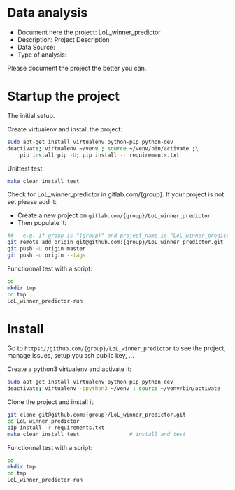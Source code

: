 # Data analysis
- Document here the project: LoL_winner_predictor
- Description: Project Description
- Data Source:
- Type of analysis:

Please document the project the better you can.

# Startup the project

The initial setup.

Create virtualenv and install the project:
```bash
sudo apt-get install virtualenv python-pip python-dev
deactivate; virtualenv ~/venv ; source ~/venv/bin/activate ;\
    pip install pip -U; pip install -r requirements.txt
```

Unittest test:
```bash
make clean install test
```

Check for LoL_winner_predictor in gitlab.com/{group}.
If your project is not set please add it:

- Create a new project on `gitlab.com/{group}/LoL_winner_predictor`
- Then populate it:

```bash
##   e.g. if group is "{group}" and project_name is "LoL_winner_predictor"
git remote add origin git@github.com:{group}/LoL_winner_predictor.git
git push -u origin master
git push -u origin --tags
```

Functionnal test with a script:

```bash
cd
mkdir tmp
cd tmp
LoL_winner_predictor-run
```

# Install

Go to `https://github.com/{group}/LoL_winner_predictor` to see the project, manage issues,
setup you ssh public key, ...

Create a python3 virtualenv and activate it:

```bash
sudo apt-get install virtualenv python-pip python-dev
deactivate; virtualenv -ppython3 ~/venv ; source ~/venv/bin/activate
```

Clone the project and install it:

```bash
git clone git@github.com:{group}/LoL_winner_predictor.git
cd LoL_winner_predictor
pip install -r requirements.txt
make clean install test                # install and test
```
Functionnal test with a script:

```bash
cd
mkdir tmp
cd tmp
LoL_winner_predictor-run
```
